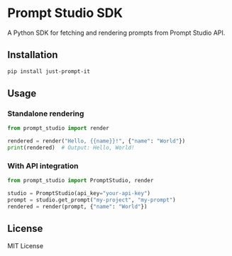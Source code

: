 # Prompt Studio SDK

A Python SDK for fetching and rendering prompts from Prompt Studio API.

## Installation

```bash
pip install just-prompt-it
```

## Usage

### Standalone rendering
```python
from prompt_studio import render

rendered = render("Hello, {{name}}!", {"name": "World"})
print(rendered)  # Output: Hello, World!
```

### With API integration
```python
from prompt_studio import PromptStudio, render

studio = PromptStudio(api_key="your-api-key")
prompt = studio.get_prompt("my-project", "my-prompt")
rendered = render(prompt, {"name": "World"})
```

## License

MIT License